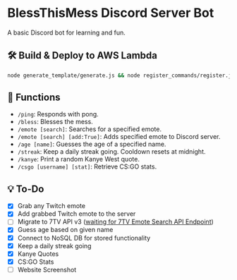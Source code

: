 # BlessThisMess Discord Server Bot

A basic Discord bot for learning and fun.

## 🛠️ Build & Deploy to AWS Lambda
```bash
node generate_template/generate.js && node register_commands/register.js && sam build && sam deploy
```

## 🤖 Functions
- ```/ping```: Responds with pong.
- ```/bless```: Blesses the mess.
- ```/emote [search]```: Searches for a specified emote.
- ```/emote [search] [add:True]```: Adds specified emote to Discord server.
- ```/age [name]```: Guesses the age of a specified name.
- ```/streak```: Keep a daily streak going. Cooldown resets at midnight.
- ```/kanye```: Print a random Kanye West quote.
- ```/csgo [username] [stat]```: Retrieve CS:GO stats.

## 💡 To-Do
- [x] Grab any Twitch emote
- [x] Add grabbed Twitch emote to the server
- [ ] Migrate to 7TV API v3 ([waiting for 7TV Emote Search API Endpoint](https://github.com/SevenTV/API/blob/dev/internal/rest/v3/routes/emotes/emotes.go))
- [x] Guess age based on given name
- [x] Connect to NoSQL DB for stored functionality
- [x] Keep a daily streak going
- [x] Kanye Quotes
- [x] CS:GO Stats
- [ ] Website Screenshot
